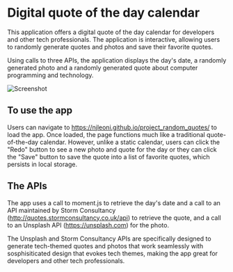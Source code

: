 # Digital quote of the day calendar

This application offers a digital quote of the day calendar for developers and other tech professionals. The application is interactive, allowing users to randomly generate quotes and photos and save their favorite quotes.

Using calls to three APIs, the application displays the day's date, a randomly generated photo and a randomly generated quote about computer programming and technology.

![Screenshot](/assets/img/Quote_generator_image.png)

## To use the app

Users can navigate to https://njleoni.github.io/project_random_quotes/ to load the app. Once loaded, the page functions much like a traditional quote-of-the-day calendar. However, unlike a static calendar, users can click the "Redo" button to see a new photo and quote for the day or they can click the "Save" button to save the quote into a list of favorite quotes, which persists in local storage.

## The APIs

The app uses a call to moment.js to retrieve the day's date and a call to an API maintained by Storm Consultancy (http://quotes.stormconsultancy.co.uk/api) to retrieve the quote, and a call to an Unsplash API (https://unsplash.com) for the photo.

The Unsplash and Storm Consultancy APIs are specifically designed to generate tech-themed quotes and photos that work seamlessly with sosphisiticated design that evokes tech themes, making the app great for developers and other tech professionals.
